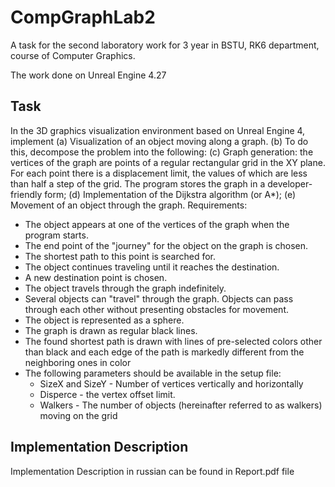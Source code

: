 # CompGraphLab2

A task for the second laboratory work for 3 year in BSTU, RK6 department, course of Computer Graphics.

The work done on Unreal Engine 4.27

## Task
In the 3D graphics visualization environment based on Unreal Engine 4, implement
(a) Visualization of an object moving along a graph. 
(b) To do this, decompose the problem into the following:
(c) Graph generation: the vertices of the graph are points of a regular rectangular grid in the XY plane. For each point there is a displacement limit, the values of which are less than half a step of the grid. The program stores the graph in a developer-friendly form;
(d) Implementation of the Dijkstra algorithm (or A*);
(e) Movement of an object through the graph.
Requirements:
- The object appears at one of the vertices of the graph when the program starts.
- The end point of the "journey" for the object on the graph is chosen.
- The shortest path to this point is searched for.
- The object continues traveling until it reaches the destination.
- A new destination point is chosen.
- The object travels through the graph indefinitely.
- Several objects can "travel" through the graph. Objects can pass through each other without presenting obstacles for movement.
- The object is represented as a sphere.
- The graph is drawn as regular black lines.
- The found shortest path is drawn with lines of pre-selected colors other than black and each edge of the path is markedly different from the neighboring ones in color
- The following parameters should be available in the setup file:
	- SizeX and SizeY - Number of vertices vertically and horizontally
	- Disperce - the vertex offset limit.
	- Walkers - The number of objects (hereinafter referred to as walkers) moving on the grid

## Implementation Description
Implementation Description in russian can be found in Report.pdf file
